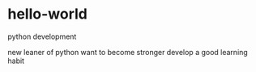 # hello-world
python development

new leaner of python
want to become stronger
develop a good learning habit
